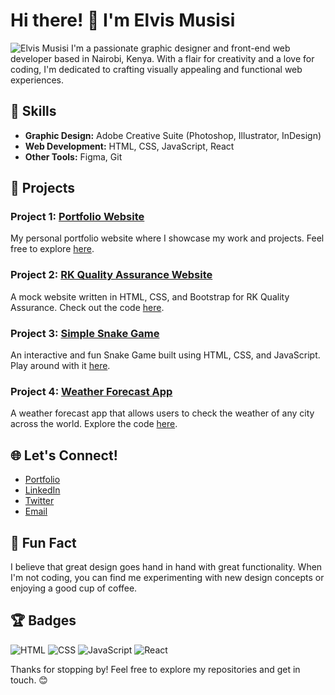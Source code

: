 # Hi there! 👋 I'm Elvis Musisi
![Elvis Musisi](https://imgur.com/user/elvismusisi)
I'm a passionate graphic designer and front-end web developer based in Nairobi, Kenya. With a flair for creativity and a love for coding, I'm dedicated to crafting visually appealing and functional web experiences.

## 🔧 Skills

- **Graphic Design:** Adobe Creative Suite (Photoshop, Illustrator, InDesign)
- **Web Development:** HTML, CSS, JavaScript, React
- **Other Tools:** Figma, Git

## 🚀 Projects

### Project 1: [Portfolio Website](https://elvismusisi.github.io)
   My personal portfolio website where I showcase my work and projects. Feel free to explore [here](https://elvismusisi.github.io).

### Project 2: [RK Quality Assurance Website](link-to-repo)
   A mock website written in HTML, CSS, and Bootstrap for RK Quality Assurance. Check out the code [here](https://github.com/elvismusisi/RK-Quality-Assurance-Mock-Website-Project).

### Project 3: [Simple Snake Game](link-to-repo)
   An interactive and fun Snake Game built using HTML, CSS, and JavaScript. Play around with it [here](https://github.com/elvismusisi/Snake-Game).

### Project 4: [Weather Forecast App](link-to-repo)
   A weather forecast app that allows users to check the weather of any city across the world. Explore the code [here](https://github.com/elvismusisi/Weather-Forecast-App).

## 🌐 Let's Connect!

- [Portfolio](https://elvismusisi.github.io)
- [LinkedIn](https://www.linkedin.com/in/musisi-elvis-74a5a3271/)
- [Twitter](https://twitter.com/emusisi)
- [Email](emusisi90@gmail.com)

## 🎨 Fun Fact

I believe that great design goes hand in hand with great functionality. When I'm not coding, you can find me experimenting with new design concepts or enjoying a good cup of coffee.

## 🏆 Badges

![HTML](https://img.shields.io/badge/HTML-Expert-orange)
![CSS](https://img.shields.io/badge/CSS-Guru-blue)
![JavaScript](https://img.shields.io/badge/JavaScript-Ninja-yellow)
![React](https://img.shields.io/badge/React-Enthusiast-green)

Thanks for stopping by! Feel free to explore my repositories and get in touch. 😊

